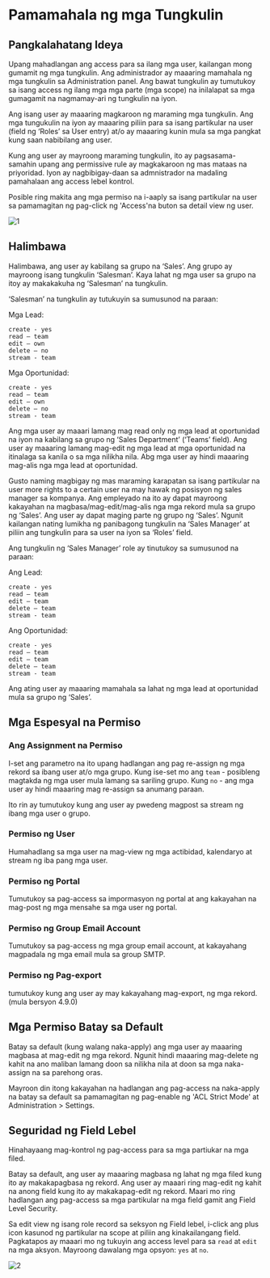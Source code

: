 # Pamamahala ng mga Tungkulin

## Pangkalahatang Ideya

Upang mahadlangan ang access para sa ilang mga user, kailangan mong gumamit ng mga tungkulin. Ang administrador ay maaaring mamahala ng mga tungkulin sa Administration panel. Ang bawat tungkulin ay tumutukoy sa isang access ng ilang mga mga parte (mga scope) na inilalapat sa mga gumagamit na nagmamay-ari ng tungkulin na iyon. 

Ang isang user ay maaaring magkaroon ng maraming mga tungkulin. Ang mga tungukulin na iyon ay maaaring piliin para sa isang partikular na user (field ng ‘Roles’ sa User entry) at/o ay maaaring kunin mula sa mga pangkat kung saan nabibilang ang user. 

Kung ang user ay mayroong maraming tungkulin, ito ay pagsasama-samahin upang ang permissive rule ay magkakaroon ng mas mataas na priyoridad. Iyon ay nagbibigay-daan sa admnistrador na madaling pamahalaan ang access lebel kontrol.

Posible ring makita ang mga permiso na i-aaply sa isang partikular na user sa pamamagitan ng pag-click ng 'Access'na buton sa detail view ng user. 

![1](../_static/images/administration/roles-management/scope-level.png)

## Halimbawa

Halimbawa, ang user ay kabilang sa grupo na ‘Sales’. Ang grupo ay mayroong isang tungkulin ‘Salesman’. Kaya lahat ng mga user sa grupo na itoy ay makakakuha ng ‘Salesman’ na tungkulin.

‘Salesman’ na tungkulin ay tutukuyin sa sumusunod na paraan:

Mga Lead:
```
create - yes
read – team
edit – own
delete – no
stream - team
```

Mga Oportunidad:
```
create - yes
read – team
edit – own
delete – no
stream - team
```

Ang mga user ay maaari lamang mag read only ng mga lead at oportunidad na iyon na kabilang sa grupo ng ‘Sales Department’ (‘Teams’ field).
Ang user ay maaaring lamang mag-edit ng mga lead at mga oportunidad na itinalaga sa kanila o sa mga nilikha nila.
Abg mga user ay hindi maaaring mag-alis nga mga lead at oportunidad.

Gusto naming magbigay ng mas maraming karapatan sa isang partikular na user more rights to a certain user na may hawak ng posisyon ng sales manager sa kompanya. Ang empleyado na ito ay dapat mayroong kakayahan na magbasa/mag-edit/mag-alis nga mga rekord mula sa grupo ng ‘Sales’. Ang user ay dapat maging parte ng grupo ng ‘Sales’. Ngunit kailangan nating lumikha ng panibagong tungkulin na ‘Sales Manager’ at piliin ang tungkulin para sa user na iyon sa ‘Roles’ field.

Ang tungkulin ng ‘Sales Manager’ role ay tinutukoy sa sumusunod na paraan:

Ang Lead:
```
create - yes
read – team
edit – team
delete – team
stream - team
```

Ang Oportunidad:
```
create - yes
read – team
edit – team
delete – team
stream - team
```

Ang ating user ay maaaring mamahala sa lahat ng mga lead at oportunidad mula sa grupo ng ‘Sales’.

## Mga Espesyal na Permiso

### Ang Assignment na Permiso

I-set ang parametro na ito upang hadlangan ang pag re-assign ng mga rekord sa ibang user at/o mga grupo. Kung ise-set mo ang `team` - posibleng magtakda ng mga user mula lamang sa sariling grupo. Kung `no` - ang mga user ay hindi maaaring mag re-assign sa anumang paraan. 

Ito rin ay tumutukoy kung ang user ay pwedeng magpost sa stream ng ibang mga user o grupo.

### Permiso ng User

Humahadlang sa mga user na mag-view ng mga actibidad, kalendaryo at stream ng iba pang mga user.

### Permiso ng Portal

Tumutukoy sa pag-access sa impormasyon ng portal at ang kakayahan na mag-post ng mga mensahe sa mga user ng portal.

### Permiso ng Group Email Account 

Tumutukoy sa pag-access ng mga group email account, at kakayahang magpadala ng mga email mula sa group SMTP.

### Permiso ng Pag-export 

tumutukoy kung ang user ay may kakayahang mag-export, ng mga rekord. (mula bersyon 4.9.0)

## Mga Permiso Batay sa Default 

Batay sa default (kung walang naka-apply) ang mga user ay maaaring magbasa at mag-edit ng mga rekord. Ngunit hindi maaaring mag-delete ng kahit na ano maliban lamang doon sa nilikha nila at doon sa mga naka-assign na sa parehong oras. 

Mayroon din itong kakayahan na hadlangan ang pag-access na naka-apply na batay sa default sa pamamagitan ng pag-enable ng 'ACL Strict Mode' at Administration > Settings.

## Seguridad ng Field Lebel

Hinahayaang mag-kontrol ng pag-access para sa mga partiukar na mga filed.

Batay sa default, ang user ay maaaring magbasa ng lahat ng mga filed kung ito ay makakapagbasa ng rekord. Ang user ay maaari ring mag-edit ng kahit na anong field kung ito ay makakapag-edit ng rekord. Maari mo ring hadlangan ang pag-access sa mga partikular na mga field gamit ang Field Level Security.

Sa edit view ng isang role record sa seksyon ng Field lebel, i-click ang plus icon kasunod ng partikular na scope at piliin ang kinakailangang field. Pagkatapos ay maaari mo ng tukuyin ang access level para sa `read` at `edit` na mga aksyon. Mayroong dawalang mga opsyon: `yes` at `no`.

![2](../_static/images/administration/roles-management/field-level-secutiry.png)
